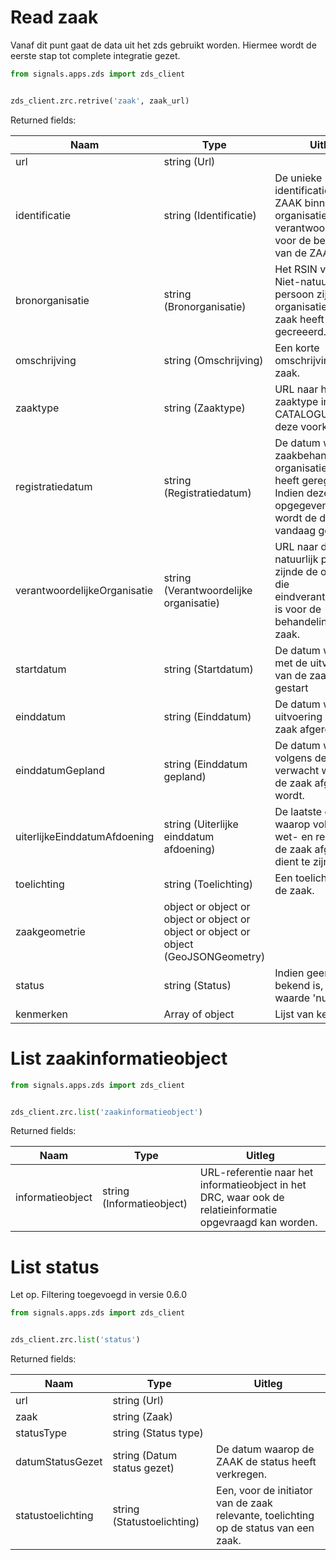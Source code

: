# Read zaak

Vanaf dit punt gaat de data uit het zds gebruikt worden. Hiermee wordt de eerste stap tot complete
integratie gezet.

```python
from signals.apps.zds import zds_client


zds_client.zrc.retrive('zaak', zaak_url)
```

Returned fields:

| Naam                          | Type                                                                                  | Uitleg                                                                                                                                                |
|-------------------------------|---------------------------------------------------------------------------------------|-------------------------------------------------------------------------------------------------------------------------------------------------------|
| url                           | string <uri> (Url)                                                                    |                                                                                                                                                       |
| identificatie                 | string (Identificatie)                                                                | De unieke identificatie van de ZAAK binnen de organisatie die verantwoordelijk is voor de behandeling van de ZAAK.                                    |
| bronorganisatie               | string (Bronorganisatie)                                                              | Het RSIN van de Niet-natuurlijk persoon zijnde de organisatie die de zaak heeft gecreeerd.                                                            |
| omschrijving                  | string (Omschrijving)                                                                 | Een korte omschrijving van de zaak.                                                                                                                   |
| zaaktype                      | string <uri> (Zaaktype)                                                               | URL naar het zaaktype in de CATALOGUS waar deze voorkomt                                                                                              |
| registratiedatum              | string <date> (Registratiedatum)                                                      | De datum waarop de zaakbehandelende organisatie de ZAAK heeft geregistreerd. Indien deze niet opgegeven wordt, wordt de datum van vandaag gebruikt.   |
| verantwoordelijkeOrganisatie  | string <uri> (Verantwoordelijke organisatie)                                          | URL naar de Niet-natuurlijk persoon zijnde de organisatie die eindverantwoordelijk is voor de behandeling van de zaak.                                |
| startdatum                    | string <date> (Startdatum)                                                            | De datum waarop met de uitvoering van de zaak is gestart                                                                                              |
| einddatum                     | string <date> (Einddatum)                                                             | De datum waarop de uitvoering van de zaak afgerond is.                                                                                                |
| einddatumGepland              | string <date> (Einddatum gepland)                                                     | De datum waarop volgens de planning verwacht wordt dat de zaak afgerond wordt.                                                                        |
| uiterlijkeEinddatumAfdoening  | string <date> (Uiterlijke einddatum afdoening)                                        | De laatste datum waarop volgens wet- en regelgeving de zaak afgerond dient te zijn.                                                                   |
| toelichting                   | string (Toelichting)                                                                  | Een toelichting op de zaak.                                                                                                                           |
| zaakgeometrie                 | object or object or object or object or object or object or object (GeoJSONGeometry)  |                                                                                                                                                       |
| status                        | string <uri> (Status)                                                                 | Indien geen status bekend is, dan is de waarde 'null'                                                                                                 |
| kenmerken                     | Array of object                                                                       | Lijst van kenmerken                                                                                                                                   |


# List zaakinformatieobject

```python
from signals.apps.zds import zds_client


zds_client.zrc.list('zaakinformatieobject')
```

Returned fields:

| Naam             | Type                            | Uitleg                                                                                                    |
|------------------|---------------------------------|-----------------------------------------------------------------------------------------------------------|
| informatieobject | string <uri> (Informatieobject) | URL-referentie naar het informatieobject in het DRC, waar ook de relatieinformatie opgevraagd kan worden. |


# List status

Let op. Filtering toegevoegd in versie 0.6.0


```python
from signals.apps.zds import zds_client


zds_client.zrc.list('status')
```

Returned fields:

| Naam              | Type                                      | Uitleg                                                                                |
|-------------------|-------------------------------------------|---------------------------------------------------------------------------------------|
| url               | string <uri> (Url)                        |                                                                                       |
| zaak              | string <uri> (Zaak)                       |                                                                                       |
| statusType        | string <uri> (Status type)                |                                                                                       |
| datumStatusGezet  | string <date-time> (Datum status gezet)   | De datum waarop de ZAAK de status heeft verkregen.                                    |
| statustoelichting | string (Statustoelichting)                | Een, voor de initiator van de zaak relevante, toelichting op de status van een zaak.  |
